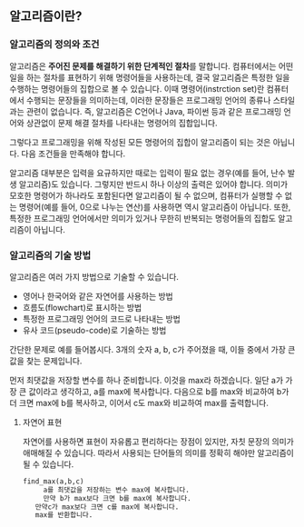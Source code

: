## 알고리즘이란?

### 알고리즘의 정의와 조건

알고리즘은 **주어진 문제를 해결하기 위한 단계적인 절차**를 말합니다. 컴퓨터에서는 어떤 일을 하는 절차를 표현하기 위해 명령어들을 사용하는데, 결국 알고리즘은 특정한 일을 수행하는 명령어들의 집합으로 볼 수 있습니다. 이때 명령어(instrction set)란 컴퓨터에서 수행되는 문장들을 의미하는데, 이러한 문장들은 프로그래밍 언어의 종류나 스타일과는 관련이 없습니다. 즉, 알고리즘은 C언어나 Java, 파이썬 등과 같은 프로그래밍 언어와 상관없이 문제 해결 절차를 나타내는 명령어의 집합입니다.

그렇다고 프로그래밍을 위해 작성된 모든 명령어의 집합이 알고리즘이 되는 것은 아닙니다. 다음 조건들을 만족해야 합니다.

알고리즘 대부분은 입력을 요규하지만 때로는 입력이 필요 없는 경우(예를 들어, 난수 발생 알고리즘)도 있습니다. 그렇지만 반드시 하나 이상의 출력은 있어야 합니다. 의미가 모호한 명령어가 하나라도 포함된다면 알고리즘이 될 수 없으며, 컴퓨터가 실행할 수 없는 명령어(예를 들어, 0으로 나누는 연산)를 사용하면 역시 알고리즘이 아닙니다. 또한, 특정한 프로그래밍 언어에서만 의미가 있거나 무한히 반복되는 명령어들의 집합도 알고리즘이 아닙니다.

### 알고리즘의 기술 방법

알고리즘은 여러 가지 방법으로 기술할 수 있습니다.

- 영어나 한국어와 같은 자연어를 사용하는 방법
- 흐름도(flowchart)로 표시하는 방법
- 특정한 프로그래밍 언어의 코드로 나타내는 방법
- 유사 코드(pseudo-code)로 기술하는 방법

간단한 문제로 예를 들어봅시다. 3개의 숫자 a, b, c가 주어졌을 때, 이들 중에서 가장 큰 값을 찾는 문제입니다.

먼저 최댓값을 저장할 변수를 하나 준비합니다. 이것을 max라 하겠습니다. 일단 a가 가장 큰 값이라고 생각하고, a를 max에 복사합니다. 다음으로 b를 max와 비교하여 b가 더 크면 max에 b를 복사하고, 이어서 c도 max와 비교하여 max를 출력합니다.

1. 자연어 표현 
    
    자연어를 사용하면 표현이 자유롭고 편리하다는 장점이 있지만, 자칫 문장의 의미가 애매해질 수 있습니다. 따라서 사용되는 단어들의 의미를 정확히 해야만 알고리즘이 될 수 있습니다.
    
    ```python
    find_max(a,b,c)
    	 a를 최댓값을 저장하는 변수 max에 복사합니다.
    	 만약 b가 max보다 크면 b를 max에 복사합니다.
       만약c가 max보다 크면 c를 max에 복사합니다.
       max를 반환합니다.
    ```
